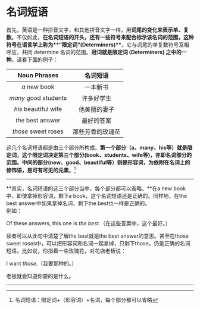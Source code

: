 # 名词短语

首先，英语是一种拼音文字，和其他拼音文字一样，用**词尾的变化来表示单、复数**。不仅如此，<b>在**名词短语的开头**，还有一些符号来**配合标示该名词的范围**，这种符号在语言学上称为**“限定词”(Determiners)**</b>。它与词尾的单复数符号互相呼应，共同 determine 名词的范围。<b>**冠词**就是限定词 (Determiners) 之中的一种</b>。请看下面的例子：

|Noun Phrases   |名词短语   |
|:---:|:---:|
|<em>a</em> new book   |一本新书   |
|<em>many</em> good students   |许多好学生   |
|<em>his</em> beautiful wife   |他美丽的妻子   |
|<em>the</em> best answer   |最好的答案   |
|<em>those</em> sweet roses   |那些芳香的玫瑰花   |

这几个名词短语都是由三个部分所构成。<b>第一个部分（a、many、his等）就是限定词，这个限定词决定第三个部分(book、students、wife等)，亦即名词部分的范围。中间的部分(new、good、beautiful等）则是形容词，为依附在名词上的修饰语，是可有可无的元素</b>。[^1]



---


**其实，名词短语的这三个部分当中，每个部分都可以省略。**在a new book中，即使拿掉形容词，剩下a book，这个名词短语还是正确的。同样地，在the best answer中如果拿掉名词，剩下the best也一样是正确的。  
例如：  
>  
Of these answers, this one is <em>the best</em>.（在这些答案中，这个最好。）

读者可以从此句中清楚了解the best就是the best answer的意思。甚至在those sweet roses中，可以把形容词和名词一起拿掉，只剩下those，仍是正确的名词短语。比如说，你指着一些玫瑰花，对花店老板说：
>  
I want <em>those</em>.（我要那种的。）  

老板就会知道你要的是什么。  



---



[^1]: 名词短语：限定词+（形容词）+名词，每个部分都可以省略